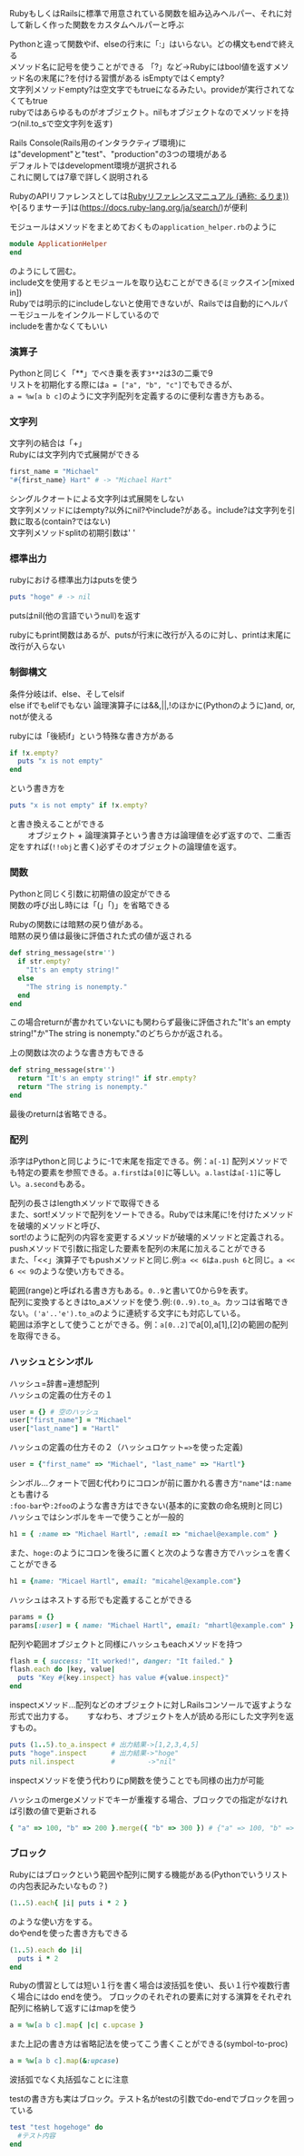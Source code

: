RubyもしくはRailsに標準で用意されている関数を組み込みヘルパー、それに対して新しく作った関数をカスタムヘルパーと呼ぶ  
  
Pythonと違って関数やif、elseの行末に「:」はいらない。どの構文もendで終える  
メソッド名に記号を使うことができる 「?」など→Rubyにはbool値を返すメソッド名の末尾に?を付ける習慣がある isEmptyではくempty?    
文字列メソッドempty?は空文字でもtrueになるみたい。provideが実行されてなくてもtrue  
rubyではあらゆるものがオブジェクト。nilもオブジェクトなのでメソッドを持つ(nil.to_sで空文字列を返す)
  
Rails Console(Rails用のインタラクティブ環境)には"development"と"test"、"production"の3つの環境がある  
デフォルトではdevelopment環境が選択される  
これに関しては7章で詳しく説明される  
  
RubyのAPIリファレンスとしては[Rubyリファレンスマニュアル (通称: るりま))](https://docs.ruby-lang.org/ja/)や[るりまサーチ]は(https://docs.ruby-lang.org/ja/search/)が便利  
  
モジュールはメソッドをまとめておくもの```application_helper.rb```のように  
```rb
module ApplicationHelper
end
```
のようにして囲む。  
include文を使用するとモジュールを取り込むことができる(ミックスイン[mixed in])  
Rubyでは明示的にincludeしないと使用できないが、Railsでは自動的にヘルパーモジュールをインクルードしているので  
includeを書かなくてもいい  
  
### 演算子  
Pythonと同じく「**」でべき乗を表す```3**2```は3の二乗で9  
リストを初期化する際には```a = ["a", "b", "c"]```でもできるが、  
```a = %w[a b c]```のように文字列配列を定義するのに便利な書き方もある。  
  
### 文字列  
文字列の結合は「+」  
Rubyには文字列内で式展開ができる  
```rb
first_name = "Michael"
"#{first_name} Hart" # -> "Michael Hart"
```
シングルクオートによる文字列は式展開をしない  
文字列メソッドにはempty?以外にnil?やinclude?がある。include?は文字列を引数に取る(contain?ではない)  
文字列メソッドsplitの初期引数は' '
  
  
### 標準出力
rubyにおける標準出力はputsを使う
```rb
puts "hoge" # -> nil
```
putsはnil(他の言語でいうnull)を返す  
  
rubyにもprint関数はあるが、putsが行末に改行が入るのに対し、printは末尾に改行が入らない

### 制御構文  
条件分岐はif、else、そしてelsif  
else ifでもelifでもない
論理演算子には&&,||,!のほかに(Pythonのように)and, or, notが使える
  
rubyには「後続if」という特殊な書き方がある  
```rb
if !x.empty?
  puts "x is not empty"
end
```
という書き方を  
```rb
puts "x is not empty" if !x.empty?
```
と書き換えることができる  
　　
オブジェクト + 論理演算子という書き方は論理値を必ず返すので、二重否定をすれば(```!!obj```と書く)必ずそのオブジェクトの論理値を返す。
  
### 関数  
Pythonと同じく引数に初期値の設定ができる  
関数の呼び出し時には「(」「)」を省略できる  
  
Rubyの関数には暗黙の戻り値がある。  
暗黙の戻り値は最後に評価された式の値が返される  
```rb
def string_message(str='')
  if str.empty?
    "It's an empty string!"
  else
    "The string is nonempty."
  end
end
```
この場合returnが書かれていないにも関わらず最後に評価された"It's an empty string!"か"The string is nonempty."のどちらかが返される。  
  
上の関数は次のような書き方もできる
```rb
def string_message(str='')
  return "It's an empty string!" if str.empty?
  return "The string is nonempty."
end
```
最後のreturnは省略できる。  
  
### 配列  
添字はPythonと同じように-1で末尾を指定できる。例：```a[-1]```
配列メソッドでも特定の要素を参照できる。```a.first```は```a[0]```に等しい。```a.last```は```a[-1]```に等しい。```a.second```もある。  
  
配列の長さはlengthメソッドで取得できる  
また、sort!メソッドで配列をソートできる。Rubyでは末尾に!を付けたメソッドを破壊的メソッドと呼び、  
sort!のように配列の内容を変更するメソッドが破壊的メソッドと定義される。  
pushメソッドで引数に指定した要素を配列の末尾に加えることができる  
また、「<<」演算子でもpushメソッドと同じ.例:```a << 6```は```a.push 6```と同じ。```a << 6 << 9```のような使い方もできる。
  
範囲(range)と呼ばれる書き方もある。```0..9```と書いて0から9を表す。  
配列に変換するときはto_aメソッドを使う.例:```(0..9).to_a```。カッコは省略できない。```('a'..'e').to_a```のように連続する文字にも対応している。  
範囲は添字として使うことができる。例：```a[0..2]```でa[0],a[1],[2]の範囲の配列を取得できる。  
  
  
### ハッシュとシンボル  
ハッシュ=辞書=連想配列  
ハッシュの定義の仕方その１  
```rb
user = {} # 空のハッシュ
user["first_name"] = "Michael"
user["last_name"] = "Hartl"
```
  
ハッシュの定義の仕方その２（ハッシュロケット```=>```を使った定義)
```rb
user = {"first_name" => "Michael", "last_name" => "Hartl"}
```
  
シンボル...クォートで囲む代わりにコロンが前に置かれる書き方```"name"```は```:name```とも書ける  
```:foo-bar```や```:2foo```のような書き方はできない(基本的に変数の命名規則と同じ)  
ハッシュではシンボルをキーで使うことが一般的  
```rb
h1 = { :name => "Michael Hartl", :email => "michael@example.com" }
```
  
また、```hoge:```のようにコロンを後ろに置くと次のような書き方でハッシュを書くことができる  
```rb
h1 = {name: "Micael Hartl", email: "micahel@example.com"}
```
  
ハッシュはネストする形でも定義することができる  
```rb
params = {}
params[:user] = { name: "Michael Hartl", email: "mhartl@example.com" }
```
  
配列や範囲オブジェクトと同様にハッシュもeachメソッドを持つ  
```rb
flash = { success: "It worked!", danger: "It failed." }
flash.each do |key, value|
  puts "Key #{key.inspect} has value #{value.inspect}"
end
```
  
inspectメソッド...配列などのオブジェクトに対しRailsコンソールで返すような形式で出力する。　　
すなわち、オブジェクトを人が読める形にした文字列を返すもの。
```rb
puts (1..5).to_a.inspect # 出力結果->[1,2,3,4,5]
puts "hoge".inspect      # 出力結果->"hoge"
puts nil.inspect         #        ->"nil"
```
  
inspectメソッドを使う代わりにp関数を使うことでも同様の出力が可能  
  
ハッシュのmergeメソッドでキーが重複する場合、ブロックでの指定がなければ引数の値で更新される  
```rb
{ "a" => 100, "b" => 200 }.merge({ "b" => 300 }) # {"a" => 100, "b" => 300}
```
  
  
### ブロック  
Rubyにはブロックという範囲や配列に関する機能がある(Pythonでいうリストの内包表記みたいなもの？)  
```rb
(1..5).each{ |i| puts i * 2 }
```
のような使い方をする。  
doやendを使った書き方もできる
```rb
(1..5).each do |i|
  puts i * 2
end
```
Rubyの慣習としては短い１行を書く場合は波括弧を使い、長い１行や複数行書く場合にはdo endを使う。
ブロックのそれぞれの要素に対する演算をそれぞれ配列に格納して返すにはmapを使う  
```rb
a = %w[a b c].map{ |c| c.upcase }
```
また上記の書き方は省略記法を使ってこう書くことができる(symbol-to-proc)  
```rb
a = %w[a b c].map(&:upcase)
```
波括弧でなく丸括弧なことに注意
  
testの書き方も実はブロック。テスト名がtestの引数でdo-endでブロックを囲っている  
```rb
test "test hogehoge" do
  #テスト内容
end
```

